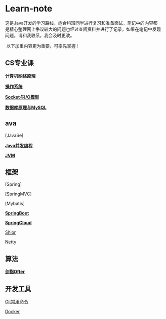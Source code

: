 # Learn-note
​		这是Java开发的学习路线，适合科班同学进行复习和准备面试，笔记中的内容都是精心整理网上争议较大的问题也经过查阅资料并进行了记录，如果在笔记中发现问题，请和我联系，我会及时更改。

​		以下加重内容更为重要，可率先掌握！

## CS专业课

**[计算机网络原理](https://github.com/ywb-create/Learn-note/blob/master/CS专业课/计算机网络原理.md)**

**[操作系统](https://github.com/ywb-create/Learn-note/blob/master/CS专业课/操作系统.md)**

**[Socket与I/O模型](https://github.com/ywb-create/Learn-note/blob/master/CS专业课/Socket与IO模型.md)**

**[数据库原理与MySQL](https://github.com/ywb-create/Learn-note/blob/master/CS专业课/数据库原理与MySql.md)**

## ava

[JavaSe]

**[Java并发编程](https://github.com/ywb-create/Learn-note/blob/master/Java/Java并发编程.md)**

**[JVM](https://github.com/ywb-create/Learn-note/blob/master/Java/JVM.md)**

## 框架

[Spring]

[SpringMVC]

[Mybatis]

**[SpringBoot](https://github.com/ywb-create/Learn-note/blob/master/框架/SpringBoot.md)**

**[SpringCloud](https://github.com/ywb-create/Learn-note/blob/master/框架/SpringCloud.md)**

[Shior](https://github.com/ywb-create/Learn-note/blob/master/框架/Shior.md)

[Netty](https://github.com/ywb-create/Learn-note/blob/master/框架/Netty.md)

## 算法

**[剑指Offer](https://github.com/ywb-create/Learn-note/blob/master/算法/剑指Offer.md)**

## 开发工具

[Git常用命令](https://github.com/ywb-create/Learn-note/blob/master/开发工具/Git.md)

[Docker](https://github.com/ywb-create/Learn-note/blob/master/开发工具/Docker.md)

